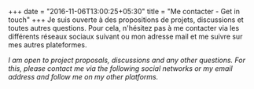 +++
date = "2016-11-06T13:00:25+05:30"
title = "Me contacter - Get in touch"
+++
Je suis ouverte à des propositions de projets, discussions et toutes autres questions. Pour cela, n'hésitez pas à me contacter via les différents réseaux sociaux suivant ou mon adresse mail et me suivre sur mes autres plateformes.

_I am open to project proposals, discussions and any other questions. For this, please contact me via the following social networks or my email address and follow me on my other platforms._ 
